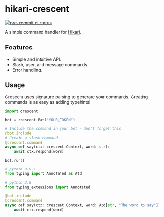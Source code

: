 # hikari-crescent
[![pre-commit.ci status](https://results.pre-commit.ci/badge/github/magpie-dev/hikari-crescent/main.svg)](https://results.pre-commit.ci/latest/github/magpie-dev/hikari-crescent/main)

A simple command handler for [Hikari](https://github.com/hikari-py/hikari).

## Features
 - Simple and intuitive API.
 - Slash, user, and message commands.
 - Error handling.

## Usage
Crescent uses signature parsing to generate your commands. Creating commands is as easy as adding typehints!

```python
import crescent

bot = crescent.Bot("YOUR_TOKEN")

# Include the command in your bot - don't forget this
@bot.include
# Create a slash command
@crescent.command
async def say(ctx: crescent.Context, word: str):
    await ctx.respond(word)

bot.run()
```

```python
# python 3.9 +
from typing import Annotated as Atd

# python 3.8
from typing_extensions import Annotated

@bot.include
@crescent.command
async def say(ctx: crescent.Context, word: Atd[str, "The word to say"]):
    await ctx.respond(word)
